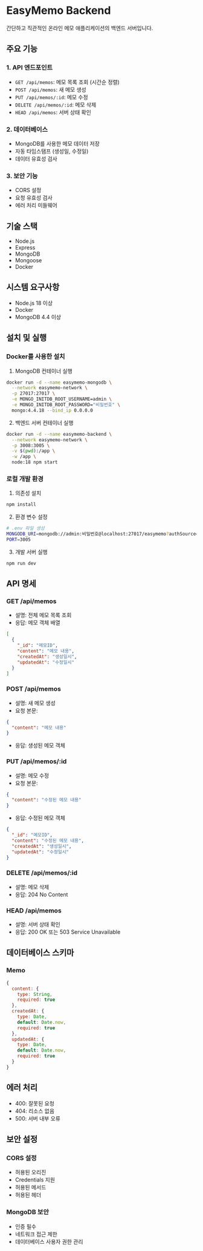 # EasyMemo Backend

간단하고 직관적인 온라인 메모 애플리케이션의 백엔드 서버입니다.

## 주요 기능

### 1. API 엔드포인트
- `GET /api/memos`: 메모 목록 조회 (시간순 정렬)
- `POST /api/memos`: 새 메모 생성
- `PUT /api/memos/:id`: 메모 수정
- `DELETE /api/memos/:id`: 메모 삭제
- `HEAD /api/memos`: 서버 상태 확인

### 2. 데이터베이스
- MongoDB를 사용한 메모 데이터 저장
- 자동 타임스탬프 (생성일, 수정일)
- 데이터 유효성 검사

### 3. 보안 기능
- CORS 설정
- 요청 유효성 검사
- 에러 처리 미들웨어

## 기술 스택

- Node.js
- Express
- MongoDB
- Mongoose
- Docker

## 시스템 요구사항

- Node.js 18 이상
- Docker
- MongoDB 4.4 이상

## 설치 및 실행

### Docker를 사용한 설치

1. MongoDB 컨테이너 실행
```bash
docker run -d --name easymemo-mongodb \
  --network easymemo-network \
  -p 27017:27017 \
  -e MONGO_INITDB_ROOT_USERNAME=admin \
  -e MONGO_INITDB_ROOT_PASSWORD="비밀번호" \
  mongo:4.4.18 --bind_ip 0.0.0.0
```

2. 백엔드 서버 컨테이너 실행
```bash
docker run -d --name easymemo-backend \
  --network easymemo-network \
  -p 3008:3005 \
  -v $(pwd):/app \
  -w /app \
  node:18 npm start
```

### 로컬 개발 환경

1. 의존성 설치
```bash
npm install
```

2. 환경 변수 설정
```bash
# .env 파일 생성
MONGODB_URI=mongodb://admin:비밀번호@localhost:27017/easymemo?authSource=admin
PORT=3005
```

3. 개발 서버 실행
```bash
npm run dev
```

## API 명세

### GET /api/memos
- 설명: 전체 메모 목록 조회
- 응답: 메모 객체 배열
```json
[
  {
    "_id": "메모ID",
    "content": "메모 내용",
    "createdAt": "생성일시",
    "updatedAt": "수정일시"
  }
]
```

### POST /api/memos
- 설명: 새 메모 생성
- 요청 본문:
```json
{
  "content": "메모 내용"
}
```
- 응답: 생성된 메모 객체

### PUT /api/memos/:id
- 설명: 메모 수정
- 요청 본문:
```json
{
  "content": "수정된 메모 내용"
}
```
- 응답: 수정된 메모 객체
```json
{
  "_id": "메모ID",
  "content": "수정된 메모 내용",
  "createdAt": "생성일시",
  "updatedAt": "수정일시"
}
```

### DELETE /api/memos/:id
- 설명: 메모 삭제
- 응답: 204 No Content

### HEAD /api/memos
- 설명: 서버 상태 확인
- 응답: 200 OK 또는 503 Service Unavailable

## 데이터베이스 스키마

### Memo
```javascript
{
  content: { 
    type: String, 
    required: true 
  },
  createdAt: { 
    type: Date, 
    default: Date.now,
    required: true
  },
  updatedAt: { 
    type: Date, 
    default: Date.now,
    required: true
  }
}
```

## 에러 처리

- 400: 잘못된 요청
- 404: 리소스 없음
- 500: 서버 내부 오류

## 보안 설정

### CORS 설정
- 허용된 오리진
- Credentials 지원
- 허용된 메서드
- 허용된 헤더

### MongoDB 보안
- 인증 필수
- 네트워크 접근 제한
- 데이터베이스 사용자 권한 관리